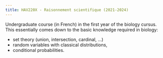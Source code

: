 ```yaml
---
title: HAV220X - Raisonnement scientifique (2021-2024)
---
```


Undergraduate course (in French) in the first year of the biology cursus.
This essentially comes down to the basic knowledge required in biology:
- set theory (union, intersection, cardinal, ...)
- random variables with classical distributions,
- conditional probabilities.